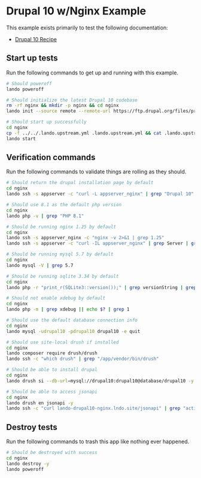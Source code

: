 Drupal 10 w/Nginx Example
================

This example exists primarily to test the following documentation:

* [Drupal 10 Recipe](https://docs.lando.dev/config/drupal10.html)

Start up tests
--------------

Run the following commands to get up and running with this example.

```bash
# Should poweroff
lando poweroff

# Should initialize the latest Drupal 10 codebase
rm -rf nginx && mkdir -p nginx && cd nginx
lando init --source remote --remote-url https://ftp.drupal.org/files/projects/drupal-10.0.x-dev.tar.gz --remote-options="--strip-components 1" --recipe drupal10 --webroot . --name lando-drupal10-nginx --option via=nginx

# Should start up successfully
cd nginx
cp -f ../../.lando.upstream.yml .lando.upstream.yml && cat .lando.upstream.yml
lando start
```

Verification commands
---------------------

Run the following commands to validate things are rolling as they should.

```bash
# Should return the drupal installation page by default
cd nginx
lando ssh -s appserver -c "curl -L appserver_nginx" | grep "Drupal 10"

# Should use 8.1 as the default php version
cd nginx
lando php -v | grep "PHP 8.1"

# Should be running nginx 1.25 by default
cd nginx
lando ssh -s appserver_nginx -c "nginx -v 2>&1 | grep 1.25"
lando ssh -s appserver -c "curl -IL appserver_nginx" | grep Server | grep nginx

# Should be running mysql 5.7 by default
cd nginx
lando mysql -V | grep 5.7

# Should be running sqlite 3.34 by default
cd nginx
lando php -r "print_r(SQLite3::version());" | grep versionString | grep 3.34

# Should not enable xdebug by default
cd nginx
lando php -m | grep xdebug || echo $? | grep 1

# Should use the default database connection info
cd nginx
lando mysql -udrupal10 -pdrupal10 drupal10 -e quit

# Should use site-local drush if installed
cd nginx
lando composer require drush/drush
lando ssh -c "which drush" | grep "/app/vendor/bin/drush"

# Should be able to install drupal
cd nginx
lando drush si --db-url=mysql://drupal10:drupal10@database/drupal10 -y

# Should be able to access jsonapi
cd nginx
lando drush en jsonapi -y
lando ssh -c "curl lando-drupal10-nginx.lndo.site/jsonapi" | grep "action--action"
```

Destroy tests
-------------

Run the following commands to trash this app like nothing ever happened.

```bash
# Should be destroyed with success
cd nginx
lando destroy -y
lando poweroff
```
